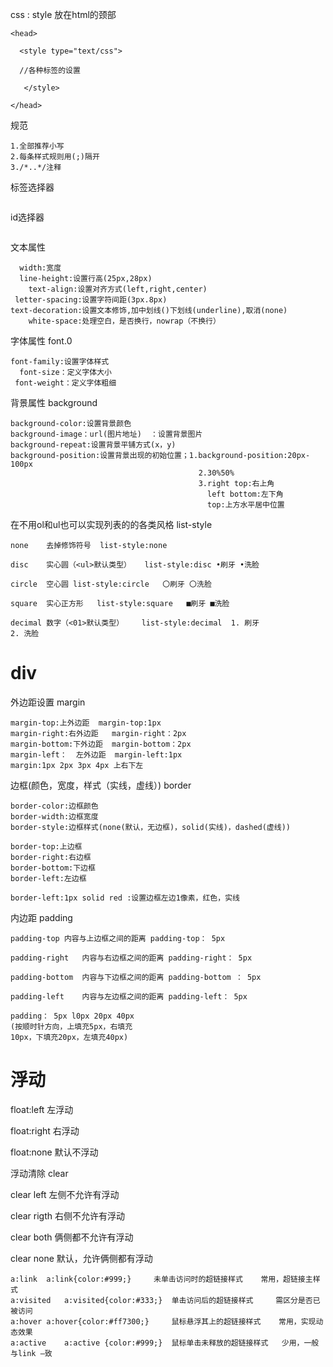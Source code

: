 css :  style    放在html的颈部

```
<head>

  <style type="text/css">

  //各种标签的设置

   </style>

</head>

```

规范

```
1.全部推荐小写
2.每条样式规则用(;)隔开
3./*..*/注释
```

标签选择器

```

```

id选择器

```

```

文本属性

``` 
  width:宽度
  line-height:设置行高(25px,28px) 
    text-align:设置对齐方式(left,right,center)
 letter-spacing:设置字符间距(3px.8px)
text-decoration:设置文本修饰,加中划线()下划线(underline),取消(none)
    white-space:处理空白，是否换行，nowrap（不换行）
```

字体属性     font.0

```
font-family:设置字体样式
  font-size：定义字体大小
 font-weight：定义字体粗细
```

背景属性   background

```
background-color:设置背景颜色
background-image：url(图片地址)  ：设置背景图片
background-repeat:设置背景平铺方式(x，y)
background-position:设置背景出现的初始位置；1.background-position:20px-100px
										  2.30%50%
										  3.right top:右上角
										  	left bottom:左下角
										  	top:上方水平居中位置
```

在不用ol和ul也可以实现列表的的各类风格   list-style

```
none	去掉修饰符号	list-style:none

disc	实心圆（<ul>默认类型）	list-style:disc	•刷牙 •洗脸

circle	空心圆	list-style:circle	〇刷牙 〇洗脸

square	实心正方形	list-style:square	■刷牙 ■洗脸

decimal	数字（<01>默认类型）	list-style:decimal	1. 刷牙
2. 洗脸
```


div
==========

外边距设置   margin

```
margin-top:上外边距  margin-top:1px
margin-right:右外边距   margin-right：2px
margin-bottom:下外边距  margin-bottom：2px
margin-left：  左外边距  margin-left:1px
margin:1px 2px 3px 4px 上右下左
```

边框(颜色，宽度，样式（实线，虚线）)   border

```
border-color:边框颜色
border-width:边框宽度
border-style:边框样式(none(默认，无边框)，solid(实线)，dashed(虚线))

border-top:上边框
border-right:右边框
border-bottom:下边框
border-left:左边框

border-left:1px solid red :设置边框左边1像素，红色，实线
```

内边距   padding

```
padding-top	内容与上边框之间的距离	padding-top： 5px

padding-right	内容与右边框之间的距离	padding-right： 5px

padding-bottom	内容与下边框之间的距离	padding-bottom ： 5px

padding-left	内容与左边框之间的距离	padding-left： 5px

padding： 5px l0px 20px 40px
(按顺时针方向，上填充5px，右填充
10px，下填充20px，左填充40px)
```


浮动
=========

float:left   左浮动

float:right  右浮动

float:none  默认不浮动

浮动清除    clear

clear left       左侧不允许有浮动

clear rigth    右侧不允许有浮动

clear both   俩侧都不允许有浮动

clear  none  默认，允许俩侧都有浮动

```
a:link	a:link{color:#999;} 	未单击访问时的超链接样式 	常用，超链接主样式 
a:visited	a:visited{color:#333;} 	单击访问后的超链接样式 	需区分是否已被访问 
a:hover	a:hover{color:#ff7300;} 	鼠标悬浮其上的超链接样式	常用，实现动态效果 
a:active	a:active {color:#999;}	鼠标单击未释放的超链接样式	少用，一般与link —致
```

